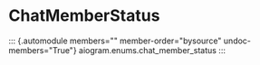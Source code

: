 # ChatMemberStatus

::: {.automodule members="" member-order="bysource" undoc-members="True"}
aiogram.enums.chat_member_status
:::
